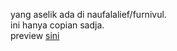 yang aselik ada di naufalalief/furnivul. <br/>
ini hanya copian sadja. <br/>
preview <a href="naufalalief.github.io/landing-page-skillpathEd"> sini </a> 
